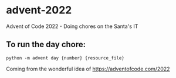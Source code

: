 # advent-2022
Advent of Code 2022 - Doing chores on the Santa's IT

## To run the day chore:

```shell
python -m advent day {number} {resource_file}
```

Coming from the wonderful idea of https://adventofcode.com/2022
